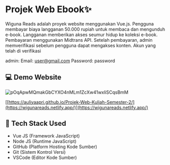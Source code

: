 # Projek Web Ebook✨
Wiguna Reads adalah proyek website menggunakan Vue.js. Pengguna membayar biaya langganan 50.000 rupiah untuk membaca dan mengunduh e-book. Langganan memberikan akses seumur hidup ke koleksi e-book. Pembayaran menggunakan Midtrans API. Setelah pembayaran, admin memverifikasi sebelum pengguna dapat mengakses konten. Akun yang telah di verifikasi 

admin: Email: user@gmail.com 
Password: password

## 💻 Demo Website
![pOqApwMQmakGbCYXO4nMLm1ZcXw41wxliSCqsBmM](https://github.com/auliyaapri/vue-ebook/assets/45688720/683371ef-7981-4325-ab5a-2199731e9296)


[[https://auliyaapri.github.io/Projek-Web-Kuliah-Semester-2/](https://wigunareads.netlify.app/)](https://wigunareads.netlify.app/)

## 🚀 Tech Stack Used
- Vue JS (Framework JavaScript)
- Node JS (Runtime JavaScript)
- GitHub (Platform Hosting Kode Sumber)
- Git (Sistem Kontrol Versi)
- VSCode (Editor Kode Sumber)
  

